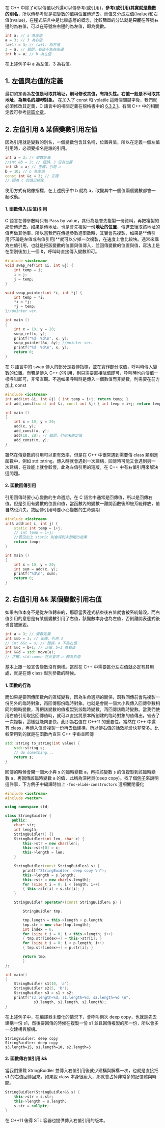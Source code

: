 在 C++ 中除了可以傳值以外還可以傳參考(或引用)，**參考(或引用)其實就是變數的別名**，所以傳參考就是把變數的值與位置傳進去。而值又分成左值(lvalue)和右值(rvalue)，在程式語言中是比較底層的概念，比較簡單的分法就是**只能**在等號右邊的為右值，可以在等號左右邊的為左值，即為變數。
```cpp
int a; // a 為左值
a = 3; // 3 為右值
(a+1) = 3; // (a+1) 為左值
3 = a; // 錯誤，右值不能在左邊
int b = a; // b 為左值
```
在上述例子中 a 為左值，3 為右值。
## 1. 左值與右值的定義
最初的定義為**左值是可取其地址，則可修改其值，有持久性。右值一般是不可取其地址，為無名的*臨時*對象。** 在加入了 const 和 volatile 這兩個關鍵字後，我們就必須修改其定義，C 語言中的相關定義在規格書中的 [6.3.2.1](https://www.dii.uchile.cl/~daespino/files/Iso_C_1999_definition.pdf)。有關 C++ 中的相關定義可參考[這篇文章](https://uint128.com/2020/01/17/%E5%AF%B9C-%E5%B7%A6%E5%80%BC%E5%92%8C%E5%8F%B3%E5%80%BC%E7%9A%84%E7%90%86%E8%A7%A3/)。

## 2. 左值引用 & 某個變數引用左值
因為引用就是變數的別名，一個變數包含其名稱，位置與值，所以在定義一個左值引用時，必須要指名是誰的引用。
```cpp
int a = 3; // 變數定義
//int &b = 3; // 錯誤，3 沒有位置
int &b = a; // 正確，引用 a
b = 10; // b 為左值
const int &c = 3; // 正確
// 因為 c 的值已綁定
```
使用方式有點像指標，在上述例子中 b 就為 a，改變其中一個值兩個變數都會一起改動。
#### 1. 函數傳入(左值)引用
C 語言在傳參數時只有 Pass by value，其行為是會先複製一份資料，再把複製的那份傳進去。如果是傳地址，也是會先複製一份**地址的位置**，傳進去後取該地址的值再做其他事。所以當我們在傳遞參數進函數時，其實會先複製，如果是**傳引用(不論是左值或右值引用)**就可以少掉一次複製，在速度上會比較快。通常來講為左值引用，也就是把該變數的位置與值傳入，並回傳變數的位置與值，寫法上是在型別後加上一個 &，呼叫時直接傳入變數即可。
```cpp
#include <iostream>
void swap_ref(int &i, int &j) {  
    int temp = i;
    i = j;
    j = temp;
}

void swap_pointer(int *i, int *j) {  
    int temp = *i;
    *i = *j;
    *j = temp;
}//pointer ver.

int main ()
{
    int x = 10, y = 20;
    swap_ref(x, y);
    printf("%d  %d\n", x, y);
    swap_pointer(&x, &y); //pointer ver.
    printf("%d  %d\n", x, y);
    return 0;
}
```
在 C 語言中的 swap 傳入的部分是要傳指標，並在實作部分取值，呼叫時傳入變數的位置。而若是傳入 C++ 的引用，則只需要直接賦值即可，呼叫時也向傳值一樣呼叫即可，非常直觀。不過如果呼叫時是傳入一個數值而非變數，則需要在前方加上 const
```cpp
#include <iostream>
int add(int &i, int &j) { int temp = i+j; return temp; }
int add_const(const int &i, const int &j) { int temp = i+j; return temp; }

int main ()
{
    int x = 10, y = 20;
    add(x, y);
    add_const(x, y);
    add(10, 20); // 錯誤，引用未綁定值
    add_const(x, y);
}
```
雖然在傳變數的引用可以更有效率，但是在 C++ 中很常遇到需要傳 class 類別進函數中，例如 std::string。傳入時就會遇到一次建構，回傳時可能又會遇到另一次建構，在效能上就會較慢，此為左值引用的短版，在 C++ 中有右值引用來解決這問題。

#### 2. 函數回傳引用
引用回傳時要小心變數的生命週期，在 C 語言中通常是回傳值，所以是回傳右值。但是引用有變數的位置和值，當函數內的變數一離開函數後即被系統釋放，值自然也消失，故回傳引用時要小心變數的生命週期
```cpp
#include <iostream>
int& add(int i, int j) {  
    static int temp = i+j;
    // int temp = i+j;
    //若沒加上 static 則會得到未預期的結果
    return temp;
}

int main ()
{
    int x = 10, y = 20;
    int sum = add(x, y);
    printf("%d\n", sum);
    return 0;
}
```
## 2. 右值引用 && 某個變數引用右值
如果右值本身不是從左值轉來的，那麼當表達式結束後右值就會被系統銷毀。而右值引用的意思是有某個變數引用了右值，該變數本身也為左值，否則離開表達式後也會被銷毀。
```cpp
int a = 3; // 變數定義
int &&b = 3; // 正確，引用 3
// int &&c = a; // 錯誤，a 不為右值
int &&c = b+1; // 正確，b+1 為右值
int &&d = std::move(a);
// 正確，std::move 在此會將 a 轉為右值
```
基本上跟一般宣告變數沒有兩樣。當然在 C++ 中需要區分左右值就必定有其用處，就是在傳 class 型別參數的時候。

#### 1. 函數的行為
而如果是要回傳函數內的區域變數，因為生命週期的關係，函數回傳前會先複製一份另外的臨時對象，再回傳那份臨時對象。也就是會開一個大小與傳入回傳參數相同的臨時變數，再把該變數的值複製到該臨時變數，再回傳該臨時變數。當我們使用右值引用取接回傳值時，就可以直接將原本所創建的臨時對象的值傳出，省去了一次複製，這樣就能夠更快，此即為右值在 C++11 的重要性。當然在 C++ 中還有 class，再傳入值會複製一份再去做建構，所以傳右值的話效能會快非常多。比較常用到的就是在函數內宣告 C++ 字串並回傳
```cpp
std::string to_string(int value) {
    std::string s;
    // do something...
    return s;
}
```
回傳的時候會開一個大小與 s 的臨時變數 a，再把該變數 s 的值複製到該臨時變數 a，再回傳該臨時變數 a 的值，此稱為深拷貝(deep copy)。找了個[例子](https://www.51cto.com/article/714737.html)來說明這件事，下方例子中編譯時加上 ```-fno-elide-constructors``` 選項關閉優化
```cpp
#include <iostream>
#include <vector>

using namespace std;

class StringBuidler {
   public:
    char* str;
    int length;
    StringBuidler() {}
    StringBuidler(int len, char c) {
        this->str = new char[len];
        this->str[0] = c;
        this->length = len;
    }

    StringBuidler(const StringBuidler& s) {
        printf("StringBuidler: deep copy \n");
        this->length = s.length;
        this->str = new char[s.length];
        for (size_t i = 0; i < length; i++)
        { this->str[i] = s.str[i]; }
    }

    StringBuidler operator+(const StringBuidler& p) {

        StringBuidler tmp;

        tmp.length = this->length + p.length;
        tmp.str = new char[tmp.length];
        int index = 0;
        for (size_t i = 0; i < this->length; i++)
        { tmp.str[index++] = this->str[i]; }
        for (size_t i = 0; i < p.length; i++)
        { tmp.str[index++] = p.str[i]; }

        return tmp;
        }
};

int main()
{
    StringBuidler s1(10, 'a');
    StringBuidler s2(5, 'b');
    StringBuidler s3 = s1 + s2;
    printf("s3.length=%d, s1.length=%d, s2.length=%d \n",
             s3.length, s1.length, s2.length);
}
```
在上述例子中，在編譯器未優化的情況下，會呼叫兩次 deep copy，也就是先去建構一份 s1，然後要回傳的時候在複製一份 s1 並且回傳複製的那一份，所以會多一次建構與解構。
```
StringBuidler: deep copy
StringBuidler: deep copy
s3.length=15, s1.length=10, s2.length=5
```
#### 2. 函數傳右值引用 &&
當我們重載 StringBuidler 並傳入右值引用後就少建構與解構一次，也就是直接把 s1 的右值回傳回來。如果說 class 本身很龐大，那就會占掉非常多的記憶體與時間。
```cpp
StringBuidler(StringBuidler&& s) {
    this->str = s.str;
    this->length = s.length;
    s.str = nullptr;
}
```
在 C++11 後得 STL 容器也提供傳入右值引用的版本。
